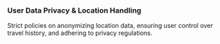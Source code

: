 ### User Data Privacy & Location Handling
Strict policies on anonymizing location data, ensuring user control over travel history, and adhering to privacy regulations.

